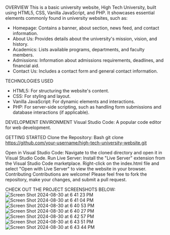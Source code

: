 OVERVIEW
This is a basic university website, High Tech University, built using HTML5, CSS, Vanilla JavaScript, and PHP. It showcases essential elements commonly found in university websites, such as:

- Homepage: Contains a banner, about section, news feed, and contact information.
- About Us: Provides details about the university's mission, vision, and history.
- Academics: Lists available programs, departments, and faculty members.
- Admissions: Information about admissions requirements, deadlines, and financial aid.
- Contact Us: Includes a contact form and general contact information.

TECHNOLOGIES USED
- HTML5: For structuring the website's content.
- CSS: For styling and layout.
- Vanilla JavaScript: For dynamic elements and interactions.
- PHP: For server-side scripting, such as handling form submissions and database interactions (if applicable).
  
DEVELOPMENT ENVIRONMENT
Visual Studio Code: A popular code editor for web development.

GETTING STARTED
Clone the Repository:
Bash
git clone https://github.com/your-username/high-tech-university-website.git


Open in Visual Studio Code: Navigate to the cloned directory and open it in Visual Studio Code.
Run Live Server: Install the "Live Server" extension from the Visual Studio Code marketplace. Right-click on the index.html file and select "Open with Live Server" to view the website in your browser.
Contributing
Contributions are welcome! Please feel free to fork the repository, make your changes, and submit a pull request.

CHECK OUT THE PROJECT SCREENSHOTS BELOW:
![Screen Shot 2024-08-30 at 6 41 23 PM](https://github.com/user-attachments/assets/990fc247-5534-46f8-9167-f26879b4c10e)
![Screen Shot 2024-08-30 at 6 41 04 PM](https://github.com/user-attachments/assets/bb8e0f1b-53ec-42b6-9a7c-008f598bf3ec)
![Screen Shot 2024-08-30 at 6 40 53 PM](https://github.com/user-attachments/assets/019e7bcf-64af-479d-a2e9-c312c9f3df51)
![Screen Shot 2024-08-30 at 6 40 27 PM](https://github.com/user-attachments/assets/9740f40d-5fc3-4ade-a27d-8fec5ed62e3c)
![Screen Shot 2024-08-30 at 6 42 57 PM](https://github.com/user-attachments/assets/a99fba5e-6ca5-442f-b9f1-7ebe981ceb6d)
![Screen Shot 2024-08-30 at 6 43 51 PM](https://github.com/user-attachments/assets/8b8a7348-086c-4af3-8b1d-938978944c9d)
![Screen Shot 2024-08-30 at 6 43 44 PM](https://github.com/user-attachments/assets/217113e8-1414-4834-9cf9-99d74a9403d7)




